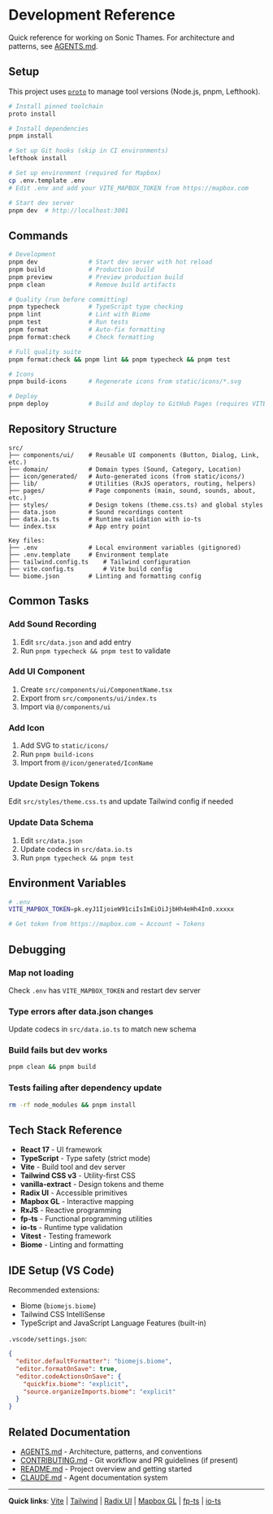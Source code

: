 # Development Reference

Quick reference for working on Sonic Thames. For architecture and patterns, see [AGENTS.md](AGENTS.md).

## Setup

This project uses [`proto`](https://moonrepo.dev/docs/proto) to manage tool versions (Node.js, pnpm, Lefthook).

```bash
# Install pinned toolchain
proto install

# Install dependencies
pnpm install

# Set up Git hooks (skip in CI environments)
lefthook install

# Set up environment (required for Mapbox)
cp .env.template .env
# Edit .env and add your VITE_MAPBOX_TOKEN from https://mapbox.com

# Start dev server
pnpm dev  # http://localhost:3001
```

## Commands

```bash
# Development
pnpm dev              # Start dev server with hot reload
pnpm build            # Production build
pnpm preview          # Preview production build
pnpm clean            # Remove build artifacts

# Quality (run before committing)
pnpm typecheck        # TypeScript type checking
pnpm lint             # Lint with Biome
pnpm test             # Run tests
pnpm format           # Auto-fix formatting
pnpm format:check     # Check formatting

# Full quality suite
pnpm format:check && pnpm lint && pnpm typecheck && pnpm test

# Icons
pnpm build-icons      # Regenerate icons from static/icons/*.svg

# Deploy
pnpm deploy           # Build and deploy to GitHub Pages (requires VITE_MAPBOX_TOKEN)
```

## Repository Structure

```
src/
├── components/ui/    # Reusable UI components (Button, Dialog, Link, etc.)
├── domain/           # Domain types (Sound, Category, Location)
├── icon/generated/   # Auto-generated icons (from static/icons/)
├── lib/              # Utilities (RxJS operators, routing, helpers)
├── pages/            # Page components (main, sound, sounds, about, etc.)
├── styles/           # Design tokens (theme.css.ts) and global styles
├── data.json         # Sound recordings content
├── data.io.ts        # Runtime validation with io-ts
└── index.tsx         # App entry point

Key files:
├── .env              # Local environment variables (gitignored)
├── .env.template     # Environment template
├── tailwind.config.ts    # Tailwind configuration
├── vite.config.ts        # Vite build config
└── biome.json        # Linting and formatting config
```

## Common Tasks

### Add Sound Recording
1. Edit `src/data.json` and add entry
2. Run `pnpm typecheck && pnpm test` to validate

### Add UI Component
1. Create `src/components/ui/ComponentName.tsx`
2. Export from `src/components/ui/index.ts`
3. Import via `@/components/ui`

### Add Icon
1. Add SVG to `static/icons/`
2. Run `pnpm build-icons`
3. Import from `@/icon/generated/IconName`

### Update Design Tokens
Edit `src/styles/theme.css.ts` and update Tailwind config if needed

### Update Data Schema
1. Edit `src/data.json`
2. Update codecs in `src/data.io.ts`
3. Run `pnpm typecheck && pnpm test`

## Environment Variables

```bash
# .env
VITE_MAPBOX_TOKEN=pk.eyJ1IjoieW91ciIsImEiOiJjbHh4eHh4In0.xxxxx

# Get token from https://mapbox.com → Account → Tokens
```

## Debugging

### Map not loading
Check `.env` has `VITE_MAPBOX_TOKEN` and restart dev server

### Type errors after data.json changes
Update codecs in `src/data.io.ts` to match new schema

### Build fails but dev works
```bash
pnpm clean && pnpm build
```

### Tests failing after dependency update
```bash
rm -rf node_modules && pnpm install
```

## Tech Stack Reference

- **React 17** - UI framework
- **TypeScript** - Type safety (strict mode)
- **Vite** - Build tool and dev server
- **Tailwind CSS v3** - Utility-first CSS
- **vanilla-extract** - Design tokens and theme
- **Radix UI** - Accessible primitives
- **Mapbox GL** - Interactive mapping
- **RxJS** - Reactive programming
- **fp-ts** - Functional programming utilities
- **io-ts** - Runtime type validation
- **Vitest** - Testing framework
- **Biome** - Linting and formatting

## IDE Setup (VS Code)

Recommended extensions:
- Biome (`biomejs.biome`)
- Tailwind CSS IntelliSense
- TypeScript and JavaScript Language Features (built-in)

`.vscode/settings.json`:
```json
{
  "editor.defaultFormatter": "biomejs.biome",
  "editor.formatOnSave": true,
  "editor.codeActionsOnSave": {
    "quickfix.biome": "explicit",
    "source.organizeImports.biome": "explicit"
  }
}
```

## Related Documentation

- [AGENTS.md](AGENTS.md) - Architecture, patterns, and conventions
- [CONTRIBUTING.md](CONTRIBUTING.md) - Git workflow and PR guidelines (if present)
- [README.md](README.md) - Project overview and getting started
- [CLAUDE.md](CLAUDE.md) - Agent documentation system

---

**Quick links**: [Vite](https://vitejs.dev/) | [Tailwind](https://tailwindcss.com/) | [Radix UI](https://www.radix-ui.com/) | [Mapbox GL](https://docs.mapbox.com/mapbox-gl-js/) | [fp-ts](https://gcanti.github.io/fp-ts/) | [io-ts](https://gcanti.github.io/io-ts/)
